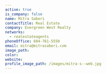 ```yaml
---
active: true
is_company: false
name: Mitra Saberi
contactTitle: Real Estate
company: Evergreen West Realty
networks:
  - realestateagents
phoneOffice: 604-761-5550
email: mitra@mitrasaberi.com
image_path:
color:
website:
profile_image_path: /images/mitra-s--web.jpg
---
```



